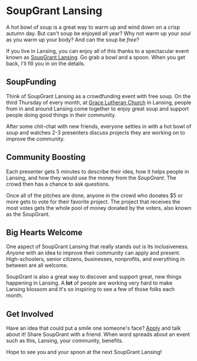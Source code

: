 # SoupGrant Lansing

A hot bowl of soup is a great way to warm up and wind down on a crisp autumn day. But can't soup be enjoyed all year? Why not warm up your _soul_ as you warm up your body? And can the soup be _free_?

If you live in Lansing, you can enjoy all of this thanks to a spectacular event known as [SoupGrant Lansing][1]. Go grab a bowl and a spoon. When you get back, I'll fill you in on the details.

## SoupFunding

Think of SoupGrant Lansing as a crowdfunding event with free soup. On the third Thursday of every month, at [Grace Lutheran Church][2] in Lansing, people from in and around Lansing come together to enjoy great soup and support people doing good things in their community.

After some chit-chat with new friends, everyone settles in with a hot bowl of soup and watches 2-3 presenters discuss projects they are working on to improve the community.

## Community Boosting

Each presenter gets 5 minutes to describe their idea, how it helps people in Lansing, and how they would use the money from the _SoupGrant_. The crowd then has a chance to ask questions.

Once all of the pitches are done, anyone in the crowd who donates $5 or more gets to vote for their favorite project. The project that receives the most votes gets the whole pool of money donated by the voters, also known as the SoupGrant.

## Big Hearts Welcome

One aspect of SoupGrant Lansing that really stands out is its inclusiveness. _Anyone_ with an idea to improve their community can apply and present. High-schoolers, senior citizens, businesses, nonprofits, and everything in between are all welcome.

SoupGrant is also a great way to discover and support great, new things happening in Lansing. A **lot** of people are working very hard to make Lansing blossom and it's so inspiring to see a few of those folks each month.

## Get Involved

Have an idea that could put a smile one someone's face? [Apply][3] and talk about it! Share SoupGrant with a friend. When word spreads about an event such as this, Lansing, your community, benefits.

Hope to see you and your spoon at the next SoupGrant Lansing!

[1]: https://soupgrantlansing.com/ "SoupGrant Lansing Homepage"
[2]: http://www.gracelutheranlansing.org/ "Grace Lutheran Church in Lansing"
[3]: https://www.surveymonkey.com/r/RXDPJ37?sm=QMJfFOb4CfTZ5z97usr1pg%3d%3d "SoupGrant Lansing Application"
